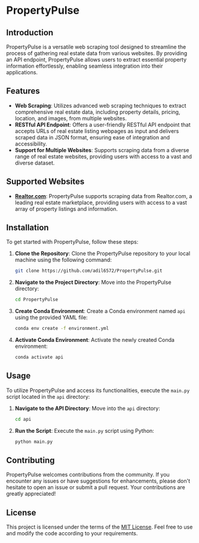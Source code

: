 # PropertyPulse

## Introduction

PropertyPulse is a versatile web scraping tool designed to streamline the process of gathering real estate data from various websites. By providing an API endpoint, PropertyPulse allows users to extract essential property information effortlessly, enabling seamless integration into their applications.

## Features

- **Web Scraping**: Utilizes advanced web scraping techniques to extract comprehensive real estate data, including property details, pricing, location, and images, from multiple websites.
- **RESTful API Endpoint**: Offers a user-friendly RESTful API endpoint that accepts URLs of real estate listing webpages as input and delivers scraped data in JSON format, ensuring ease of integration and accessibility.
- **Support for Multiple Websites**: Supports scraping data from a diverse range of real estate websites, providing users with access to a vast and diverse dataset.

## Supported Websites

- **[Realtor.com](https://www.realtor.com/)**: PropertyPulse supports scraping data from Realtor.com, a leading real estate marketplace, providing users with access to a vast array of property listings and information.

## Installation

To get started with PropertyPulse, follow these steps:

1. **Clone the Repository**: Clone the PropertyPulse repository to your local machine using the following command:

   ```bash
   git clone https://github.com/adil6572/PropertyPulse.git
   ```

2. **Navigate to the Project Directory**: Move into the PropertyPulse directory:

   ```bash
   cd PropertyPulse
   ```

3. **Create Conda Environment**: Create a Conda environment named `api` using the provided YAML file:

   ```bash
   conda env create -f environment.yml
   ```

4. **Activate Conda Environment**: Activate the newly created Conda environment:

   ```bash
   conda activate api
   ```

## Usage

To utilize PropertyPulse and access its functionalities, execute the `main.py` script located in the `api` directory:

1. **Navigate to the API Directory**: Move into the `api` directory:

   ```bash
   cd api
   ```

2. **Run the Script**: Execute the `main.py` script using Python:

   ```bash
   python main.py
   ```

## Contributing

PropertyPulse welcomes contributions from the community. If you encounter any issues or have suggestions for enhancements, please don't hesitate to open an issue or submit a pull request. Your contributions are greatly appreciated!

## License

This project is licensed under the terms of the [MIT License](LICENSE). Feel free to use and modify the code according to your requirements.
